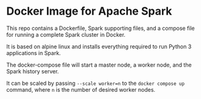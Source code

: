 # Docker Image for Apache Spark

This repo contains a Dockerfile, Spark supporting files, and a compose file for running a complete Spark cluster in Docker.

It is based on alpine linux and installs everything required to run Python 3 applications in Spark.

The docker-compose file will start a master node, a worker node, and the Spark history server.

It can be scaled by passing `--scale worker=n` to the `docker compose up` command, where `n` is the number of desired worker nodes.
